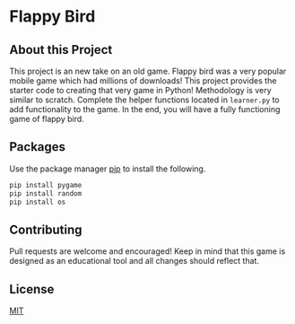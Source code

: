 # Flappy Bird

## About this Project
This project is an new take on an old game. Flappy bird was a very popular mobile game which had millions of downloads! This project provides the starter code to creating that very game in Python! Methodology is very similar to scratch. Complete the helper functions located in ```learner.py``` to add functionality to the game. In the end, you will have a fully functioning game of flappy bird.

## Packages
Use the package manager [pip](https://pip.pypa.io/en/stable/) to install the following.

```bash
pip install pygame
pip install random
pip install os
```

## Contributing
Pull requests are welcome and encouraged! Keep in mind that this game is designed as an educational tool and all changes should reflect that.

## License
[MIT](https://choosealicense.com/licenses/mit/)

